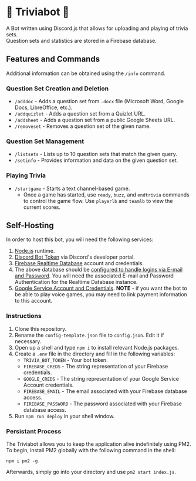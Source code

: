# 🧠 Triviabot 🧠

A Bot written using Discord.js that allows for uploading and playing of trivia sets.    
Question sets and statistics are stored in a Firebase database.

## Features and Commands

Additional information can be obtained using the `/info` command.

### Question Set Creation and Deletion

- `/adddoc` - Adds a question set from `.docx` file (Microsoft Word, Google Docs, LibreOffice, etc.).
- `/addquizlet` - Adds a question set from a Quizlet URL.
- `/addsheet` - Adds a question set from a public Google Sheets URL.
- `/removeset` - Removes a question set of the given name.

### Question Set Management

- `/listsets` - Lists up to 10 question sets that match the given query.
- `/setinfo` - Provides information and data on the given question set.

### Playing Trivia

- `/startgame` - Starts a text channel-based game.
  - Once a game has started, use `ready`, `buzz`, and `endtrivia` commands to control the game flow. Use `playerlb` and `teamlb` to view the current scores.


## Self-Hosting

In order to host this bot, you will need the following services: 

1. [Node.js](https://nodejs.org/en/download) runtime.
2. [Discord Bot Token](https://discordjs.guide/preparations/setting-up-a-bot-application.html#creating-your-bot) via Discord's developer portal.
3. [Firebase Realtime Database](https://console.firebase.google.com/) account and credentials.
4. The above database should be [configured to handle logins via E-mail and Password](https://firebase.google.com/docs/auth/web/password-auth#before_you_begin). You will need the associated E-mail and Password Authentication for the Realtime Database instance.
5. [Google Service Account and Credentials](https://console.cloud.google.com/). **NOTE** - if you want the bot to be able to play voice games, you may need to link payment information to this account.

### Instructions

1. Clone this repository.
2. Rename the `config-template.json` file to `config.json`. Edit it if necessary.
3. Open up a shell and type `npm i` to install relevant Node.js packages.
4. Create a `.env` file in the directory and fill in the following variables:
   - `TRIVIA_BOT_TOKEN` - Your bot token.
   - `FIREBASE_CREDS` - The string representation of your Firebase credentials.
   - `GOOGLE_CREDS` - The string representation of your Google Service Account credentials.
   - `FIREBASE_EMAIL` - The email associated with your Firebase database access.
   - `FIREBASE_PASSWORD` - The password associated with your Firebase database access.
5. Run `npm run deploy` in your shell window.

### Persistant Process

The Triviabot allows you to keep the application alive indefinitely using PM2. To begin, install PM2 globally with the following command in the shell:   

```npm i pm2 -g```

Afterwards, simply go into your directory and use `pm2 start index.js`.
